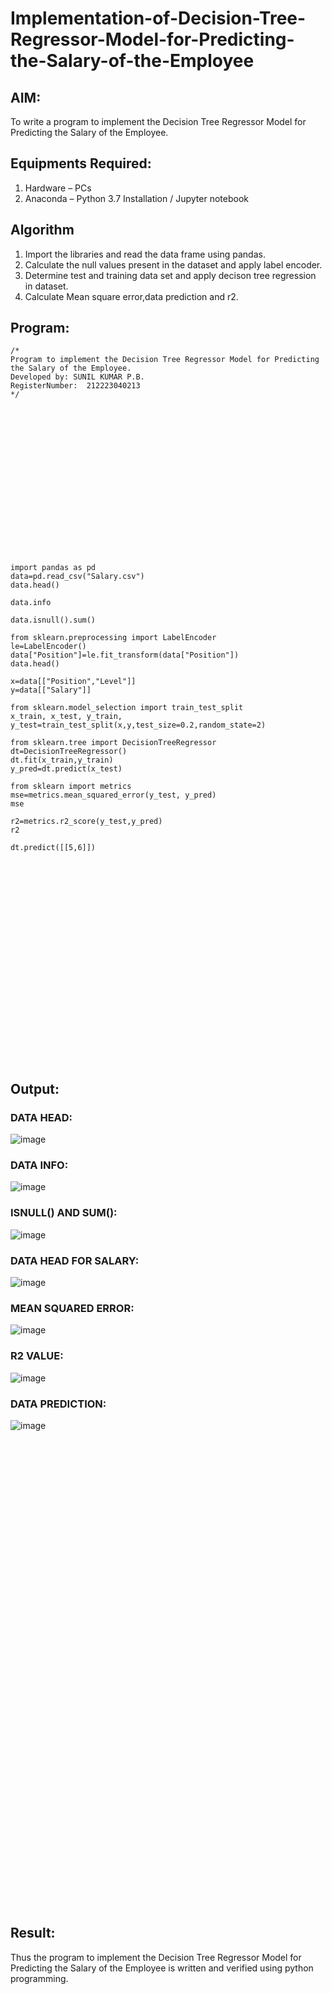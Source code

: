 # Implementation-of-Decision-Tree-Regressor-Model-for-Predicting-the-Salary-of-the-Employee

## AIM:
To write a program to implement the Decision Tree Regressor Model for Predicting the Salary of the Employee.

## Equipments Required:
1. Hardware – PCs
2. Anaconda – Python 3.7 Installation / Jupyter notebook

## Algorithm
1. Import the libraries and read the data frame using pandas.
2. Calculate the null values present in the dataset and apply label encoder.
3. Determine test and training data set and apply decison tree regression in dataset.
4. Calculate Mean square error,data prediction and r2.


## Program:
```
/*
Program to implement the Decision Tree Regressor Model for Predicting the Salary of the Employee.
Developed by: SUNIL KUMAR P.B.
RegisterNumber:  212223040213
*/
```
<br>
<br>
<br>
<br>
<br>
<br>
<br>
<br>
<br>
<br>
<br>
<br>
<br>




```PY

import pandas as pd
data=pd.read_csv("Salary.csv")
data.head()

data.info

data.isnull().sum()

from sklearn.preprocessing import LabelEncoder
le=LabelEncoder()
data["Position"]=le.fit_transform(data["Position"])
data.head()

x=data[["Position","Level"]]
y=data[["Salary"]]

from sklearn.model_selection import train_test_split
x_train, x_test, y_train, y_test=train_test_split(x,y,test_size=0.2,random_state=2)

from sklearn.tree import DecisionTreeRegressor
dt=DecisionTreeRegressor()
dt.fit(x_train,y_train)
y_pred=dt.predict(x_test)

from sklearn import metrics
mse=metrics.mean_squared_error(y_test, y_pred)
mse

r2=metrics.r2_score(y_test,y_pred)
r2

dt.predict([[5,6]])

```
<br>
<br>
<br>
<br>
<br>
<br>
<br>
<br>
<br>
<br>
<br>
<br>
<br>
<br>
<br>
<br>
<br>
<br>
<br>


## Output:

### DATA HEAD:

![image](https://github.com/user-attachments/assets/ec083b7b-ab45-43c0-80d4-ba05ec1645ef)

### DATA INFO:
![image](https://github.com/user-attachments/assets/7342f8c0-ec14-40f8-b26e-5df1d793c135)

### ISNULL() AND SUM():

![image](https://github.com/user-attachments/assets/f13737c6-61fd-4c28-a5e8-cb0c000128a8)

### DATA HEAD FOR SALARY:

![image](https://github.com/user-attachments/assets/97504577-6eee-460a-abe1-09acf8cb7194)

### MEAN SQUARED ERROR:

![image](https://github.com/user-attachments/assets/ea3259ec-a248-4601-b605-b67262751272)

### R2 VALUE:

![image](https://github.com/user-attachments/assets/89bccffb-a7e6-4395-9ae7-e37bcfe7586a)

### DATA PREDICTION:

![image](https://github.com/user-attachments/assets/1a692c24-a11f-4b30-9d54-16fb3dc9b326)

<br>
<br>
<br>
<br>
<br>
<br>
<br>
<br>
<br>
<br>
<br>
<br>
<br>
<br>
<br>
<br>
<br>
<br>
<br>
<br>
<br>
<br>
<br>
<br>
<br>
<br>
<br>
<br>
<br>
<br>
<br>
<br>
<br>
<br>
<br>
<br>
<br>
<br>
<br>
<br>
<br>
<br>
<br>
<br>





## Result:
Thus the program to implement the Decision Tree Regressor Model for Predicting the Salary of the Employee is written and verified using python programming.
